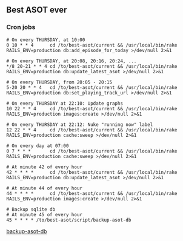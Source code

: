 ## Best ASOT ever

### Cron jobs

	# On every THURSDAY, at 10:00
	0 10 * * 4      cd /to/best-asot/current && /usr/local/bin/rake RAILS_ENV=production db:add_episode_for_today >/dev/null 2>&1

	# On every THURSDAY, at 20:08, 20:16, 20:24, ...
	*/8 20-21 * * 4 cd /to/best-asot/current && /usr/local/bin/rake RAILS_ENV=production db:update_latest_asot >/dev/null 2>&1

	# On every THURSDAY, from 20:05 - 20:15
	5-20 20 * * 4   cd /to/best-asot/current && /usr/local/bin/rake RAILS_ENV=production db:set_playing_track_url >/dev/null 2>&1

	# On every THURSDAY at 22:10: Update graphs
	10 22 * * 4     cd /to/best-asot/current && /usr/local/bin/rake RAILS_ENV=production images:create >/dev/null 2>&1

	# On every THURSDAY at 22:12: Nuke "running now" label
	12 22 * * 4     cd /to/best-asot/current && /usr/local/bin/rake RAILS_ENV=production cache:sweep >/dev/null 2>&1

	# On every day at 07:00
	0 7 * * *       cd /to/best-asot/current && /usr/local/bin/rake RAILS_ENV=production cache:sweep >/dev/null 2>&1
	
	# At minute 42 of every hour
	42 * * * *      cd /to/best-asot/current && /usr/local/bin/rake RAILS_ENV=production db:update_latest_asot >/dev/null 2>&1 

	# At minute 44 of every hour
	44 * * * *      cd /to/best-asot/current && /usr/local/bin/rake RAILS_ENV=production images:create >/dev/null 2>&1

	# Backup sqlite db
	# At minute 45 of every hour
	45 * * * * /to/best-asot/script/backup-asot-db

[backup-asot-db](http://github.com/mat/best-asot/tree/master/script/backup-asot-db)



